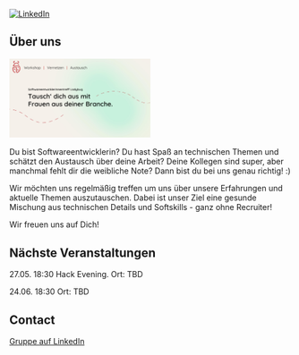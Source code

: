[![LinkedIn][linkedin-shield]][linkedin-url]

<!-- ABOUT THE PROJECT -->
## Über uns

<img src="images/header.png" alt="drawing" width="50%"/>

Du bist Softwareentwicklerin? Du hast Spaß an technischen Themen und schätzt den Austausch über deine Arbeit? Deine Kollegen sind super, aber manchmal fehlt dir die weibliche Note? Dann bist du bei uns genau richtig! :)

Wir möchten uns regelmäßig treffen um uns über unsere Erfahrungen und aktuelle Themen auszutauschen. Dabei ist unser Ziel eine gesunde Mischung aus technischen Details und Softskills - ganz ohne Recruiter!

Wir freuen uns auf Dich!


## Nächste Veranstaltungen

27.05. 18:30 Hack Evening. Ort: TBD

24.06. 18:30 Ort: TBD


<!-- CONTACT -->
## Contact

[Gruppe auf LinkedIn][linkedin-url]



<!-- MARKDOWN LINKS & IMAGES -->
<!-- https://www.markdownguide.org/basic-syntax/#reference-style-links -->
[linkedin-shield]: https://img.shields.io/badge/-LinkedIn-black.svg?style=for-the-badge&logo=linkedin&colorB=555
[linkedin-url]: https://www.linkedin.com/groups/12923939/
[product-screenshot]: images/header.png
